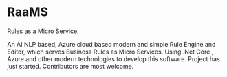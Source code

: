 # RaaMS
Rules as a Micro Service.

An AI NLP based, Azure cloud based modern and simple Rule Engine and Editor, which serves Business Rules as Micro Services. Using .Net Core , Azure and other modern technologies to develop this software.
Project has just started. Contributors are most welcome.
